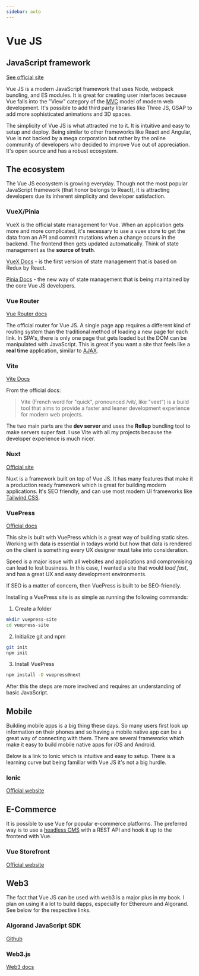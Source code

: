 ```yaml
---
sidebar: auto
---
```


# Vue JS

## JavaScript framework

[See official site](https://vuejs.org/)

Vue JS is a modern JavaScript framework that uses Node, webpack bundling, and ES modules.  It is great for creating user interfaces because Vue falls into the "View" category of the [MVC](https://en.wikipedia.org/wiki/Model%E2%80%93view%E2%80%93controller) model of modern web development.  It's possible to add third party libraries like Three JS, GSAP to add more sophisticated animations and 3D spaces.

The simplicity of Vue JS is what attracted me to it.  It is intuitive and easy to setup and deploy.  Being similar to other frameworks like React and Angular, Vue is not backed by a mega corporation but rather by the online community of developers who decided to improve Vue out of appreciation.  It's open source and has a robust ecosystem.   

## The ecosystem
The Vue JS ecosystem is growing everyday.  Though not the most popular JavaScript framework (that honor belongs to React), it is attracting developers due its inherent simplicity and developer satisfaction.

### VueX/Pinia
VueX is the official state management for Vue.  When an application gets more and more complicated, it's necessary to use a vuex store to get the data from an API and commit mutations when a change occurs in the backend.  The frontend then gets updated automatically.  Think of state management as the **source of truth**.  

[VueX Docs](https://vuex.vuejs.org/) - is the first version of state management that is based on Redux by React.

[Pinia Docs](https://pinia.vuejs.org/) - the new way of state management that is being maintained by the core Vue JS developers.

### Vue Router
[Vue Router docs](https://router.vuejs.org/)

The official router for Vue JS. A single page app requires a different kind of routing system than the traditional method of loading a new page for each link.  In SPA's, there is only one page that gets loaded but the DOM can be manipulated with JavaScript.  This is great if you want a site that feels like a **real time** application, similar to [AJAX](https://www.w3schools.com/xml/ajax_intro.asp).

### Vite
[Vite Docs](https://vitejs.dev/)

From the official docs:
>Vite (French word for "quick", pronounced /vit/, like "veet") is a build tool that aims to provide a faster and leaner development experience for modern web projects.

The two main parts are the **dev server** and uses the **Rollup** bundling tool to make servers super fast. I use Vite with all my projects because the developer experience is much nicer. 

### Nuxt
[Official site](https://nuxtjs.org/)

Nuxt is a framework built on top of Vue JS.  It has many features that make it a production ready framework which is great for building modern applications.  It's SEO friendly, and can use most modern UI frameworks like [Tailwind CSS](https://tailwindcss.com/).


### VuePress
[Official docs](https://v2.vuepress.vuejs.org/)

This site is built with VuePress which is a great way of building static sites.  Working with data is essential in todays world but how that data is rendered on the client is something every UX designer must take into consideration.  

Speed is a major issue with all websites and applications and compromising can lead to lost business.  In this case, I wanted a site that would *load fast*, and has a great UX and easy development environments.

If SEO is a matter of concern, then VuePress is built to be SEO-friendly.

Installing a VuePress site is as simple as running the following commands:

1. Create a folder
```bash
mkdir vuepress-site
cd vuepress-site
```

2. Initialize git and npm
```bash
git init
npm init
```

3. Install VuePress
```bash
npm install -D vuepress@next
```

After this the steps are more involved and requires an understanding of basic JavaScript.

## Mobile
Building mobile apps is a big thing these days.  So many users first look up information on their phones and so having a mobile native app can be a great way of connecting with them. There are several frameworks which make it easy to build mobile native apps for iOS and Android.  

Below is a link to Ionic which is intuitive and easy to setup.  There is a learning curve but being familiar with Vue JS it's not a big hurdle.   
### Ionic
[Official website](https://ionicframework.com/)

## E-Commerce
It is possible to use Vue for popular e-commerce platforms.  The preferred way is to use a [headless CMS](https://jamstack.org/headless-cms/) with a REST API and hook it up to the frontend with Vue.

### Vue Storefront
[Official website](https://www.vuestorefront.io/)

## Web3
The fact that Vue JS can be used with web3 is a major plus in my book.  I plan on using it a lot to build dapps, especially for Ethereum and Algorand.  See below for the respective links.

### Algorand JavaScript SDK
[Github](https://github.com/algorand/js-algorand-sdk)

### Web3.js 
[Web3 docs](https://web3js.readthedocs.io/en/v1.7.1/)